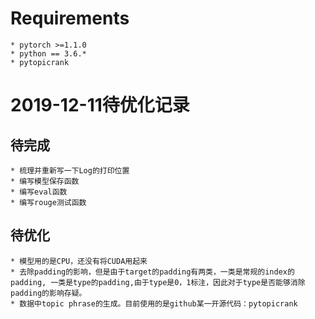 # Requirements
```
* pytorch >=1.1.0
* python == 3.6.*
* pytopicrank
```
# 2019-12-11待优化记录
## 待完成
```
* 梳理并重新写一下Log的打印位置
* 编写模型保存函数
* 编写eval函数
* 编写rouge测试函数
```
## 待优化
```
* 模型用的是CPU，还没有将CUDA用起来
* 去除padding的影响，但是由于target的padding有两类，一类是常规的index的padding, 一类是type的padding,由于type是0，1标注，因此对于type是否能够消除padding的影响存疑。
* 数据中topic phrase的生成。目前使用的是github某一开源代码：pytopicrank
```
